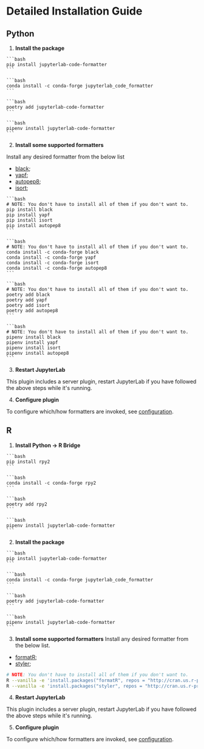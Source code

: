 # Detailed Installation Guide

## Python

1. **Install the package**

````{tab} Pip
```bash
pip install jupyterlab-code-formatter
```
````

````{tab} Conda
```bash
conda install -c conda-forge jupyterlab_code_formatter
```
````

````{tab} Poetry
```bash
poetry add jupyterlab-code-formatter
```
````

````{tab} Pipenv
```bash
pipenv install jupyterlab-code-formatter
```
````

2. **Install some supported formatters**

Install any desired formatter from the below list

- [black](https://github.com/psf/black);
- [yapf](https://github.com/google/yapf);
- [autopep8](https://github.com/peter-evans/autopep8);
- [isort](https://github.com/PyCQA/isort);

````{tab} Pip
```bash
# NOTE: You don't have to install all of them if you don't want to.
pip install black
pip install yapf
pip install isort
pip install autopep8
```
````

````{tab} Conda
```bash
# NOTE: You don't have to install all of them if you don't want to.
conda install -c conda-forge black
conda install -c conda-forge yapf
conda install -c conda-forge isort
conda install -c conda-forge autopep8
```
````

````{tab} Poetry
```bash
# NOTE: You don't have to install all of them if you don't want to.
poetry add black
poetry add yapf
poetry add isort
poetry add autopep8
```
````

````{tab} Pipenv
```bash
# NOTE: You don't have to install all of them if you don't want to.
pipenv install black
pipenv install yapf
pipenv install isort
pipenv install autopep8
```
````

3. **Restart JupyterLab**

This plugin includes a server plugin, restart JupyterLab if you have followed the above steps while it's running.

4. **Configure plugin**

To configure which/how formatters are invoked, see [configuration](configuration.md).

## R

1. **Install Python -> R Bridge**

````{tab} Pip
```bash
pip install rpy2
```
````

````{tab} Conda
```bash
conda install -c conda-forge rpy2
```
````

````{tab} Poetry
```bash
poetry add rpy2
```
````

````{tab} Pipenv
```bash
pipenv install jupyterlab-code-formatter
```
````

2. **Install the package**

````{tab} Pip
```bash
pip install jupyterlab-code-formatter
```
````

````{tab} Conda
```bash
conda install -c conda-forge jupyterlab_code_formatter
```
````

````{tab} Poetry
```bash
poetry add jupyterlab-code-formatter
```
````

````{tab} Pipenv
```bash
pipenv install jupyterlab-code-formatter
```
````

3. **Install some supported formatters**
   Install any desired formatter from the below list.

- [formatR](https://github.com/yihui/formatR/);
- [styler](https://github.com/r-lib/styler);

```bash
# NOTE: You don't have to install all of them if you don't want to.
R --vanilla -e 'install.packages("formatR", repos = "http://cran.us.r-project.org")'
R --vanilla -e 'install.packages("styler", repos = "http://cran.us.r-project.org")'
```

4. **Restart JupyterLab**

This plugin includes a server plugin, restart JupyterLab if you have followed the above steps while it's running.

5. **Configure plugin**

To configure which/how formatters are invoked, see [configuration](configuration.md).
